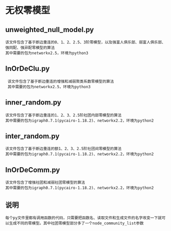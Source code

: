 无权零模型
================
unweighted_null_model.py
------
    该文件包含了基于断边重连的0、1、2、2.5、3阶零模型，以及强富人俱乐部、弱富人俱乐部、强同配、强异配零模型的算法
    其中需要的包为networkx2.5，环境为python3
InOrDeClu.py
-------
     该文件包含了基于断边重连的增强和减弱聚类系数零模型的算法
     其中需要的包为networkx2.5，环境为python3
inner_random.py
--------
    该文件包含了基于断边重连的1、2、3、2.5阶社团内部零模型的算法
    其中需要的包为igraph0.7.1(pycairo-1.18.2)、networkx2.2，环境为python2
inter_random.py
---------
    该文件包含了基于断边重连的额1、2、3、2.5阶社团间零模型的算法
    其中需要的包为igraph0.7.1(pycairo-1.18.2)、networkx2.2，环境为python2
InOrDeComm.py
------
    该文件包含了增强社团和减弱社团零模型的算法
    其中需要的包为igraph0.7.1(pycairo-1.18.2)、networkx2.2，环境为python2
说明
-----
    每个py文件里都有调用函数的代码，只需要把函数名、读取文件和生成文件的名字改变一下就可以生成不同的零模型。其中社团零模型部分多了一个node_community_list参数


